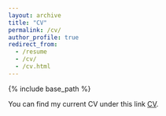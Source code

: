 ```yaml
---
layout: archive
title: "CV"
permalink: /cv/
author_profile: true
redirect_from:
  - /resume
  - /cv/
  - /cv.html
---
```


{% include base_path %}

You can find my current CV under this link [CV](https://annaannafs.github.io/files/CV-Anna-Suliga.pdf).

